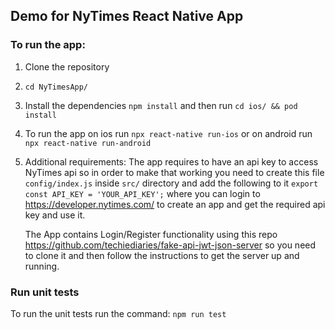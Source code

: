 ## Demo for NyTimes React Native App


### To run the app:

1) Clone the repository

2) `cd NyTimesApp/`

3) Install the dependencies `npm install` and then run `cd ios/ && pod install`

4) To run the app on ios run `npx react-native run-ios` or on android run `npx react-native run-android`

5) Additional requirements:
  The app requires to have an api key to access NyTimes api so in order to make that working you need to create this file `config/index.js` inside `src/` directory and add the following to it `export const API_KEY = 'YOUR_API_KEY';` where you can login to https://developer.nytimes.com/ to create an app and get the required api key and use it.

    The App contains Login/Register functionality using this repo https://github.com/techiediaries/fake-api-jwt-json-server so you need to clone it and then follow the instructions to get the server up and running.

 
### Run unit tests

To run the unit tests run the command: `npm run test`

